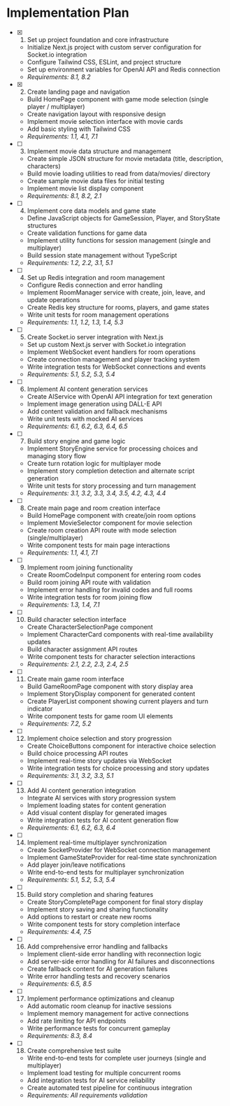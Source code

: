 # Implementation Plan

- [x] 1. Set up project foundation and core infrastructure









  - Initialize Next.js project with custom server configuration for Socket.io integration
  - Configure Tailwind CSS, ESLint, and project structure
  - Set up environment variables for OpenAI API and Redis connection
  - _Requirements: 8.1, 8.2_

- [x] 2. Create landing page and navigation






  - Build HomePage component with game mode selection (single player / multiplayer)
  - Create navigation layout with responsive design
  - Implement movie selection interface with movie cards
  - Add basic styling with Tailwind CSS
  - _Requirements: 1.1, 4.1, 7.1_

- [ ] 3. Implement movie data structure and management
  - Create simple JSON structure for movie metadata (title, description, characters)
  - Build movie loading utilities to read from data/movies/ directory
  - Create sample movie data files for initial testing
  - Implement movie list display component
  - _Requirements: 8.1, 8.2, 2.1_

- [ ] 4. Implement core data models and game state
  - Define JavaScript objects for GameSession, Player, and StoryState structures
  - Create validation functions for game data
  - Implement utility functions for session management (single and multiplayer)
  - Build session state management without TypeScript
  - _Requirements: 1.2, 2.2, 3.1, 5.1_

- [ ] 4. Set up Redis integration and room management
  - Configure Redis connection and error handling
  - Implement RoomManager service with create, join, leave, and update operations
  - Create Redis key structure for rooms, players, and game states
  - Write unit tests for room management operations
  - _Requirements: 1.1, 1.2, 1.3, 1.4, 5.3_

- [ ] 5. Create Socket.io server integration with Next.js
  - Set up custom Next.js server with Socket.io integration
  - Implement WebSocket event handlers for room operations
  - Create connection management and player tracking system
  - Write integration tests for WebSocket connections and events
  - _Requirements: 5.1, 5.2, 5.3, 5.4_

- [ ] 6. Implement AI content generation services
  - Create AIService with OpenAI API integration for text generation
  - Implement image generation using DALL-E API
  - Add content validation and fallback mechanisms
  - Write unit tests with mocked AI services
  - _Requirements: 6.1, 6.2, 6.3, 6.4, 6.5_

- [ ] 7. Build story engine and game logic
  - Implement StoryEngine service for processing choices and managing story flow
  - Create turn rotation logic for multiplayer mode
  - Implement story completion detection and alternate script generation
  - Write unit tests for story processing and turn management
  - _Requirements: 3.1, 3.2, 3.3, 3.4, 3.5, 4.2, 4.3, 4.4_

- [ ] 8. Create main page and room creation interface
  - Build HomePage component with create/join room options
  - Implement MovieSelector component for movie selection
  - Create room creation API route with mode selection (single/multiplayer)
  - Write component tests for main page interactions
  - _Requirements: 1.1, 4.1, 7.1_

- [ ] 9. Implement room joining functionality
  - Create RoomCodeInput component for entering room codes
  - Build room joining API route with validation
  - Implement error handling for invalid codes and full rooms
  - Write integration tests for room joining flow
  - _Requirements: 1.3, 1.4, 7.1_

- [ ] 10. Build character selection interface
  - Create CharacterSelectionPage component
  - Implement CharacterCard components with real-time availability updates
  - Build character assignment API routes
  - Write component tests for character selection interactions
  - _Requirements: 2.1, 2.2, 2.3, 2.4, 2.5_

- [ ] 11. Create main game room interface
  - Build GameRoomPage component with story display area
  - Implement StoryDisplay component for generated content
  - Create PlayerList component showing current players and turn indicator
  - Write component tests for game room UI elements
  - _Requirements: 7.2, 5.2_

- [ ] 12. Implement choice selection and story progression
  - Create ChoiceButtons component for interactive choice selection
  - Build choice processing API routes
  - Implement real-time story updates via WebSocket
  - Write integration tests for choice processing and story updates
  - _Requirements: 3.1, 3.2, 3.3, 5.1_

- [ ] 13. Add AI content generation integration
  - Integrate AI services with story progression system
  - Implement loading states for content generation
  - Add visual content display for generated images
  - Write integration tests for AI content generation flow
  - _Requirements: 6.1, 6.2, 6.3, 6.4_

- [ ] 14. Implement real-time multiplayer synchronization
  - Create SocketProvider for WebSocket connection management
  - Implement GameStateProvider for real-time state synchronization
  - Add player join/leave notifications
  - Write end-to-end tests for multiplayer synchronization
  - _Requirements: 5.1, 5.2, 5.3, 5.4_

- [ ] 15. Build story completion and sharing features
  - Create StoryCompletePage component for final story display
  - Implement story saving and sharing functionality
  - Add options to restart or create new rooms
  - Write component tests for story completion interface
  - _Requirements: 4.4, 7.5_

- [ ] 16. Add comprehensive error handling and fallbacks
  - Implement client-side error handling with reconnection logic
  - Add server-side error handling for AI failures and disconnections
  - Create fallback content for AI generation failures
  - Write error handling tests and recovery scenarios
  - _Requirements: 6.5, 8.5_

- [ ] 17. Implement performance optimizations and cleanup
  - Add automatic room cleanup for inactive sessions
  - Implement memory management for active connections
  - Add rate limiting for API endpoints
  - Write performance tests for concurrent gameplay
  - _Requirements: 8.3, 8.4_

- [ ] 18. Create comprehensive test suite
  - Write end-to-end tests for complete user journeys (single and multiplayer)
  - Implement load testing for multiple concurrent rooms
  - Add integration tests for AI service reliability
  - Create automated test pipeline for continuous integration
  - _Requirements: All requirements validation_